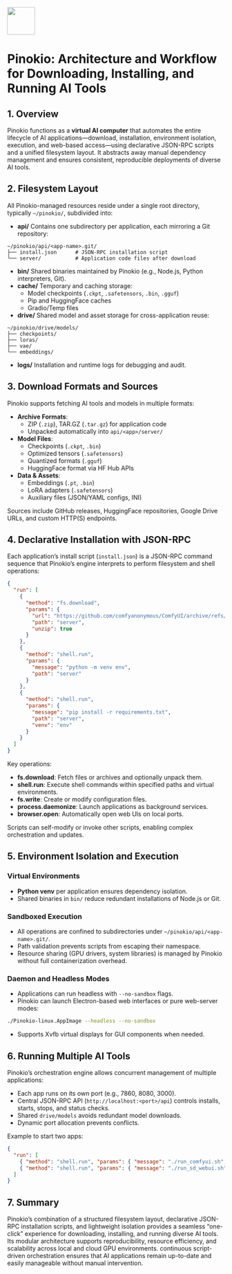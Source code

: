 <img src="https://r2cdn.perplexity.ai/pplx-full-logo-primary-dark%402x.png" style="height:64px;margin-right:32px"/>

# Pinokio: Architecture and Workflow for Downloading, Installing, and Running AI Tools

## 1. Overview

Pinokio functions as a **virtual AI computer** that automates the entire lifecycle of AI applications—download, installation, environment isolation, execution, and web-based access—using declarative JSON-RPC scripts and a unified filesystem layout. It abstracts away manual dependency management and ensures consistent, reproducible deployments of diverse AI tools.

## 2. Filesystem Layout

All Pinokio-managed resources reside under a single root directory, typically `~/pinokio/`, subdivided into:

- **api/**
Contains one subdirectory per application, each mirroring a Git repository:

```
~/pinokio/api/<app-name>.git/
├── install.json      # JSON-RPC installation script
└── server/           # Application code files after download
```

- **bin/**
Shared binaries maintained by Pinokio (e.g., Node.js, Python interpreters, Git).
- **cache/**
Temporary and caching storage:
    - Model checkpoints (`.ckpt`, `.safetensors`, `.bin`, `.gguf`)
    - Pip and HuggingFace caches
    - Gradio/Temp files
- **drive/**
Shared model and asset storage for cross-application reuse:

```
~/pinokio/drive/models/
├── checkpoints/
├── loras/
├── vae/
└── embeddings/
```

- **logs/**
Installation and runtime logs for debugging and audit.


## 3. Download Formats and Sources

Pinokio supports fetching AI tools and models in multiple formats:

- **Archive Formats**:
    - ZIP (`.zip`), TAR.GZ (`.tar.gz`) for application code
    - Unpacked automatically into `api/<app>/server/`
- **Model Files**:
    - Checkpoints (`.ckpt`, `.bin`)
    - Optimized tensors (`.safetensors`)
    - Quantized formats (`.gguf`)
    - HuggingFace format via HF Hub APIs
- **Data \& Assets**:
    - Embeddings (`.pt`, `.bin`)
    - LoRA adapters (`.safetensors`)
    - Auxiliary files (JSON/YAML configs, INI)

Sources include GitHub releases, HuggingFace repositories, Google Drive URLs, and custom HTTP(S) endpoints.

## 4. Declarative Installation with JSON-RPC

Each application’s install script (`install.json`) is a JSON-RPC command sequence that Pinokio’s engine interprets to perform filesystem and shell operations:

```json
{
  "run": [
    {
      "method": "fs.download",
      "params": {
        "url": "https://github.com/comfyanonymous/ComfyUI/archive/refs/heads/master.zip",
        "path": "server",
        "unzip": true
      }
    },
    {
      "method": "shell.run",
      "params": {
        "message": "python -m venv env",
        "path": "server"
      }
    },
    {
      "method": "shell.run",
      "params": {
        "message": "pip install -r requirements.txt",
        "path": "server",
        "venv": "env"
      }
    }
  ]
}
```

Key operations:

- **fs.download**: Fetch files or archives and optionally unpack them.
- **shell.run**: Execute shell commands within specified paths and virtual environments.
- **fs.write**: Create or modify configuration files.
- **process.daemonize**: Launch applications as background services.
- **browser.open**: Automatically open web UIs on local ports.

Scripts can self-modify or invoke other scripts, enabling complex orchestration and updates.

## 5. Environment Isolation and Execution

### Virtual Environments

- **Python venv** per application ensures dependency isolation.
- Shared binaries in `bin/` reduce redundant installations of Node.js or Git.


### Sandboxed Execution

- All operations are confined to subdirectories under `~/pinokio/api/<app-name>.git/`.
- Path validation prevents scripts from escaping their namespace.
- Resource sharing (GPU drivers, system libraries) is managed by Pinokio without full containerization overhead.


### Daemon and Headless Modes

- Applications can run headless with `--no-sandbox` flags.
- Pinokio can launch Electron-based web interfaces or pure web-server modes:

```bash
./Pinokio-linux.AppImage --headless --no-sandbox
```

- Supports Xvfb virtual displays for GUI components when needed.


## 6. Running Multiple AI Tools

Pinokio’s orchestration engine allows concurrent management of multiple applications:

- Each app runs on its own port (e.g., 7860, 8080, 3000).
- Central JSON-RPC API (`http://localhost:<port>/api`) controls installs, starts, stops, and status checks.
- Shared `drive/models` avoids redundant model downloads.
- Dynamic port allocation prevents conflicts.

Example to start two apps:

```json
{
  "run": [
    { "method": "shell.run", "params": { "message": "./run_comfyui.sh", "daemon": true } },
    { "method": "shell.run", "params": { "message": "./run_sd_webui.sh", "daemon": true } }
  ]
}
```


## 7. Summary

Pinokio’s combination of a structured filesystem layout, declarative JSON-RPC installation scripts, and lightweight isolation provides a seamless “one-click” experience for downloading, installing, and running diverse AI tools. Its modular architecture supports reproducibility, resource efficiency, and scalability across local and cloud GPU environments. continuous script-driven orchestration ensures that AI applications remain up-to-date and easily manageable without manual intervention.

